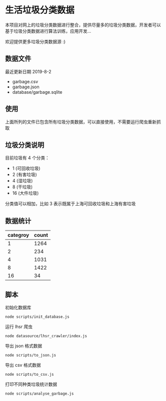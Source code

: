 # 生活垃圾分类数据

本项目对网上的垃圾分类数据进行整合，提供尽量多的垃圾分类数据，开发者可以基于垃圾分类数据进行算法训练，应用开发...

欢迎提供更多垃圾分类数据源 :)

## 数据文件

最近更新日期 2019-8-2

- garbage.csv
- garbage.json
- database/garbage.sqlite

## 使用

上面所列的文件已包含所有垃圾分类数据，可以直接使用，不需要运行爬虫重新抓取

## 垃圾分类说明

目前垃圾有 4 个分类：

- 1 (可回收垃圾)
- 2 (有害垃圾)
- 4 (湿垃圾)
- 8 (干垃圾)
- 16 (大件垃圾)

分类值可以相加，比如 3 表示既属于上海可回收垃圾和上海有害垃圾

## 数据统计

categroy | count
------------- | -------------
1 | 1264
2 | 234
4 | 1031
8 | 1422
16 | 34

## 脚本

初始化数据库

```
node scripts/init_database.js
```

运行 lhsr 爬虫

```
node datasource/lhsr_crawler/index.js
```

导出 json 格式数据

```
node scripts/to_json.js
```

导出 csv 格式数据

```
node scripts/to_csv.js
```

打印不同种类垃圾统计数据

```
node scripts/analyse_garbage.js
```
